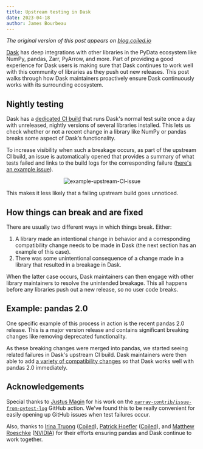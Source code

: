```yaml
---
title: Upstream testing in Dask
date: 2023-04-18
author: James Bourbeau
---
```


_The original version of this post appears on [blog.coiled.io](https://blog.coiled.io/blog/dask-upstream-testing.html)_

[Dask](https://www.dask.org/) has deep integrations with other libraries in the PyData ecosystem like NumPy, pandas, Zarr, PyArrow, and more.
Part of providing a good experience for Dask users is making sure that Dask continues to work well with this community
of libraries as they push out new releases. This post walks through how Dask maintainers proactively ensure Dask
continuously works with its surrounding ecosystem. 

## Nightly testing

Dask has a [dedicated CI build](https://github.com/dask/dask/blob/834a19eaeb6a5d756ca4ea90b56ca9ac943cb051/.github/workflows/upstream.yml)
that runs Dask's normal test suite once a day with unreleased, nightly versions of
several libraries installed. This lets us check whether or not a recent change in a library like NumPy or pandas
breaks some aspect of Dask’s functionality.

To increase visibility when such a breakage occurs, as part of the upstream CI build, an
issue is automatically opened that provides a summary of what tests failed and links to the build
logs for the corresponding failure ([here's an example issue](https://github.com/dask/dask/issues/9736)).

<div align="center">

![example-upstream-CI-issue](/images/example-upstream-CI-issue.png)

</div>

This makes it less likely that a failing upstream build goes unnoticed.

## How things can break and are fixed

There are usually two different ways in which things break. Either:

1. A library made an intentional change in behavior and a corresponding compatibility change needs to be made in
Dask (the next section has an example of this case).
2. There was some unintentional consequence of a change made in a library that resulted in a breakage in Dask.

When the latter case occurs, Dask maintainers can then engage with other library maintainers to resolve the
unintended breakage. This all happens before any libraries push out a new release, so no user code breaks.

## Example: pandas 2.0

One specific example of this process in action is the recent pandas 2.0 release.
This is a major version release and contains significant breaking changes like removing deprecated functionality.

As these breaking changes were merged into pandas, we started seeing related failures in Dask's upstream CI build.
Dask maintainers were then able to add
[a variety of compatibility changes](https://github.com/dask/dask/pulls?q=is%3Apr+%22pandas+2.0%22+in%3Atitle) so
that Dask works well with pandas 2.0 immediately.

## Acknowledgements

Special thanks to [Justus Magin](https://github.com/keewis) for his work on the
[`xarray-contrib/issue-from-pytest-log`](https://github.com/xarray-contrib/issue-from-pytest-log) GitHub action.
We’ve found this to be really convenient for easily opening up GitHub issues when test failures occur. 

Also, thanks to [Irina Truong](https://github.com/j-bennet) ([Coiled](https://www.coiled.io/)), [Patrick Hoefler](https://github.com/phofl) ([Coiled](https://www.coiled.io/)),
and [Matthew Roeschke](https://github.com/mroeschke) ([NVIDIA](https://rapids.ai/)) for their efforts ensuring pandas and Dask
continue to work together.